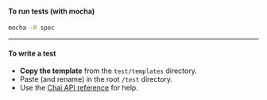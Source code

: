 #### To run tests (with mocha)
```bash
mocha -R spec
```
---
#### To write a test
* **Copy the template** from the ```test/templates``` directory.
* Paste (and rename) in the root ```/test``` directory.
* Use the [Chai API reference](http://chaijs.com/api/test/) for help.
